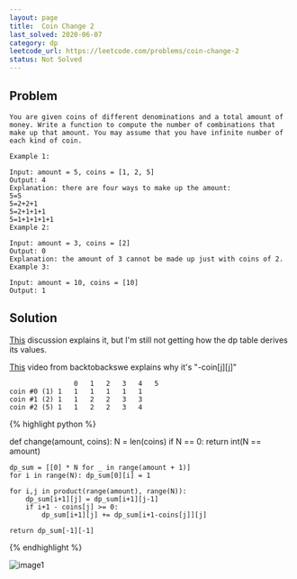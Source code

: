 ```yaml
---
layout: page
title:  Coin Change 2
last_solved: 2020-06-07
category: dp
leetcode_url: https://leetcode.com/problems/coin-change-2
status: Not Solved
---
```


Problem
-------

```
You are given coins of different denominations and a total amount of money. Write a function to compute the number of combinations that make up that amount. You may assume that you have infinite number of each kind of coin.

Example 1:

Input: amount = 5, coins = [1, 2, 5]
Output: 4
Explanation: there are four ways to make up the amount:
5=5
5=2+2+1
5=2+1+1+1
5=1+1+1+1+1
Example 2:

Input: amount = 3, coins = [2]
Output: 0
Explanation: the amount of 3 cannot be made up just with coins of 2.
Example 3:

Input: amount = 10, coins = [10] 
Output: 1

```

Solution
----------

[This](https://leetcode.com/problems/coin-change-2/discuss/675096/Python-O(amount-*-N)-simple-dp-explained-(updated)) discussion explains it, but I'm still not getting how the dp table derives its values.


[This](https://www.youtube.com/watch?v=DJ4a7cmjZY0) video from backtobackswe explains why it's "-coin[j][j]"


```
                0	1	2	3	4	5
coin #0 (1)	1	1	1	1	1	1
coin #1 (2)	1	1	2	2	3	3
coin #2 (5)	1	1	2	2	3	4
```

{% highlight python %}

def change(amount, coins):
    N = len(coins)
    if N == 0: return int(N == amount)
    
    dp_sum = [[0] * N for _ in range(amount + 1)]
    for i in range(N): dp_sum[0][i] = 1
    
    for i,j in product(range(amount), range(N)):
        dp_sum[i+1][j] = dp_sum[i+1][j-1]
        if i+1 - coins[j] >= 0:
            dp_sum[i+1][j] += dp_sum[i+1-coins[j]][j]           
                
    return dp_sum[-1][-1]

{% endhighlight %}


![image1]()